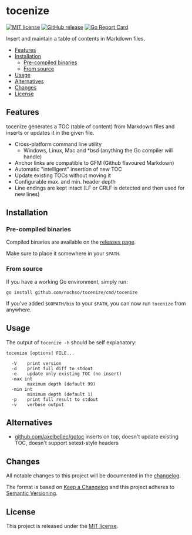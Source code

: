 tocenize
========

[![MIT license](https://img.shields.io/badge/license-MIT-blue.svg)](LICENSE)
[![GitHub release](https://img.shields.io/github/release/nochso/tocenize.svg)](https://github.com/nochso/tocenize/releases)
[![Go Report Card](https://goreportcard.com/badge/github.com/nochso/tocenize)](https://goreportcard.com/report/github.com/nochso/tocenize)

Insert and maintain a table of contents in Markdown files.

- [Features](#features)
- [Installation](#installation)
	- [Pre-compiled binaries](#pre-compiled-binaries)
	- [From source](#from-source)
- [Usage](#usage)
- [Alternatives](#alternatives)
- [Changes](#changes)
- [License](#license)


Features
--------

tocenize generates a TOC (table of content) from Markdown files and inserts or
updates it in the given file.

- Cross-platform command line utility
  - Windows, Linux, Mac and *bsd (anything the Go compiler will handle)
- Anchor links are compatible to GFM (Github flavoured Markdown)
- Automatic "intelligent" insertion of new TOC
- Update existing TOCs without moving it
- Configurable max. and min. header depth
- Line endings are kept intact (LF or CRLF is detected and then used for new lines)


Installation
------------


### Pre-compiled binaries

Compiled binaries are available on the [releases page][releases].

Make sure to place it somewhere in your `$PATH`.


### From source

If you have a working Go environment, simply run:

```
go install github.com/nochso/tocenize/cmd/tocenize
```

If you've added `$GOPATH/bin` to your `$PATH`, you can now run `tocenize` from
anywhere.

Usage
-----

The output of `tocenize -h` should be self explanatory:

```
tocenize [options] FILE...

  -V    print version
  -d    print full diff to stdout
  -e    update only existing TOC (no insert)
  -max int
        maximum depth (default 99)
  -min int
        minimum depth (default 1)
  -p    print full result to stdout
  -v    verbose output
```


Alternatives
------------

- [github.com/axelbellec/gotoc](https://github.com/axelbellec/gotoc) inserts on
  top, doesn't update existing TOC, doesn't support setext-style headers


Changes
-------

All notable changes to this project will be documented in the [changelog].

The format is based on [Keep a Changelog](http://keepachangelog.com/) and this
project adheres to [Semantic Versioning](http://semver.org/).


License
-------

This project is released under the [MIT license](LICENSE).


[changelog]: CHANGELOG.md
[releases]: https://github.com/nochso/tocenize/releases
[Go]: https://golang.org
